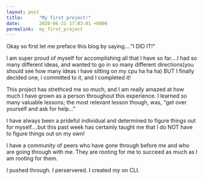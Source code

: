 ```yaml
---
layout: post
title:      "My first project!"
date:       2020-06-21 17:03:01 +0000
permalink:  my_first_project
---
```



Okay so first let me preface this blog by saying...."I DID IT!"

I am super proud of myself for accomplishing all that I have so far....I had so many different ideas, and wanted to go in so many different directions(you should see how many ideas i have sitting on my cpu ha ha ha) BUT I finally decided one, i committed to it, and I completed it! 

This project has strethced me so much, and I am really amazed at how much I have grown as a person throughout this experience. I learned so many valuable lessons; the most relevant lesson though, was, "get over yourself and ask for help..."

I have always been a prideful individual and determined to figure things out for myself....but this past week has certainly taught me that I do NOT have to figure things out on my own!  

I have a community of peers who have gone through before me and who are going through with me. They are rooting for me to succeed as much as I am rooting for them. 

I pushed through. I perservered. I created my on CLI. 


